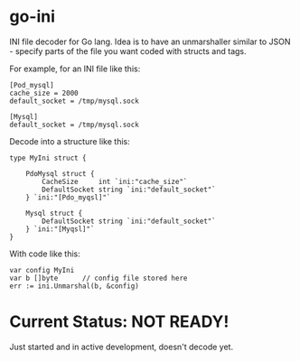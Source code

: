go-ini
======

INI file decoder for Go lang.  Idea is to have an unmarshaller similar to JSON - specify parts of the file you want coded with structs and tags.

For example, for an INI file like this:

    [Pod_mysql]
    cache_size = 2000
    default_socket = /tmp/mysql.sock

    [Mysql]
    default_socket = /tmp/mysql.sock

Decode into a structure like this:

    type MyIni struct {

        PdoMysql struct {
            CacheSize     int `ini:"cache_size"`
            DefaultSocket string `ini:"default_socket"`
        } `ini:"[Pdo_myqsl]"`

        Mysql struct {
            DefaultSocket string `ini:"default_socket"`
        } `ini:"[Myqsl]"`
    }

With code like this:

    var config MyIni
    var b []byte      // config file stored here
    err := ini.Unmarshal(b, &config)


Current Status: NOT READY!
==============

Just started and in active development, doesn't decode yet.
